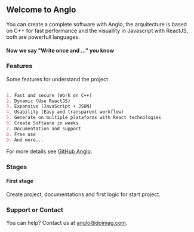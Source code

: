 ## Welcome to Anglo

You can create a complete software with Anglo, the arquitecture is based on C++ for fast performance and the visuallity in Javascript with ReactJS, both are powerfull languages. 

#### Now we say "Write once and ..." you know

### Features

Some features for understand the project

```markdown

1. Fast and secure (Work on C++)
2. Dynamic (Use ReactJS)
3. Expansive (JavaScript + JSON)
4. Usability (Easy and transparent workflow)
5. Generate on multiple plataforms with React technologies
6. Create Software in weeks
7. Documentation and support
8. Free use
9. And more...

```

For more details see [GitHub Anglo](https://doimag.github.com/anglo/).

### Stages

#### First stage

Create project, documentations and first logic for start project.

### Support or Contact

You can help? Contact us at anglo@doimag.com.
